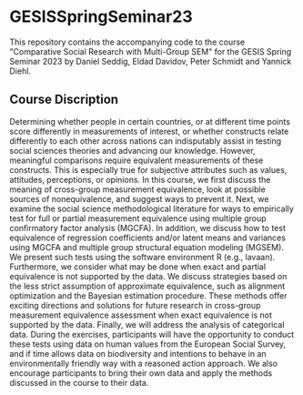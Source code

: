 # GESISSpringSeminar23

This repository contains the accompanying code to the course "Comparative Social Research with Multi-Group SEM" for the GESIS Spring Seminar 2023 by Daniel Seddig, Eldad Davidov, Peter Schmidt and Yannick Diehl.

## Course Discription

Determining whether people in certain countries, or at different time points score differently in measurements of interest, or whether constructs relate differently to each other across nations can indisputably assist in testing social sciences theories and advancing our knowledge. However, meaningful comparisons require equivalent measurements of these constructs. This is especially true for subjective attributes such as values, attitudes, perceptions, or opinions. In this course, we first discuss the meaning of cross-group measurement equivalence, look at possible sources of nonequivalence, and suggest ways to prevent it. Next, we examine the social science methodological literature for ways to empirically test for full or partial measurement equivalence using multiple group confirmatory factor analysis (MGCFA). In addition, we discuss how to test equivalence of regression coefficients and/or latent means and variances using MGCFA and multiple group structural equation modeling (MGSEM). We present such tests using the software environment R (e.g., lavaan). Furthermore, we consider what may be done when exact and partial equivalence is not supported by the data. We discuss strategies based on the less strict assumption of approximate equivalence, such as alignment optimization and the Bayesian estimation procedure. These methods offer exciting directions and solutions for future research in cross-group measurement equivalence assessment when exact equivalence is not supported by the data. Finally, we will address the analysis of categorical data. During the exercises, participants will have the opportunity to conduct these tests using data on human values from the European Social Survey, and if time allows data on biodiversity and intentions to behave in an environmentally friendly way with a reasoned action approach. We also encourage participants to bring their own data and apply the methods discussed in the course to their data.
